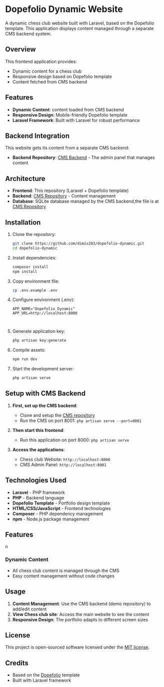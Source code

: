 # Dopefolio Dynamic Website

A dynamic chess club website built with Laravel, based on the Dopefolio template. This application displays  content managed through a separate CMS backend system.

## Overview

This frontend application provides:
- Dynamic content for a chess club
- Responsive design based on Dopefolio template
- Content fetched from CMS backend


## Features

- **Dynamic Content**: content loaded from CMS backend
- **Responsive Design**: Mobile-friendly Dopefolio template
- **Laravel Framework**: Built with Laravel for robust performance


## Backend Integration

This website gets its content from a separate CMS backend:
- **Backend Repository**: [CMS Backend](https://github.com/dimis283/demo) - The admin panel  that manages  content

## Architecture

- **Frontend**: This repository (Laravel + Dopefolio template)
- **Backend**: [CMS Repository](https://github.com/dimis283/demo) - Content management 
- **Database**: SQLite database managed by the CMS backend,the file is at [CMS Repository](https://github.com/dimis283/demo) 

## Installation

1. Clone the repository:
   ```bash
   git clone https://github.com/dimis283/dopefolio-dynamic.git
   cd dopefolio-dynamic
   ```

2. Install dependencies:
   ```bash
   composer install
   npm install
   ```

3. Copy environment file:
   ```bash
   cp .env.example .env
   ```

4. Configure environment (.env):
   ```
   APP_NAME="Dopefolio Dynamic"
   APP_URL=http://localhost:8000
   
  

5. Generate application key:
   ```bash
   php artisan key:generate
   ```

6. Compile assets:
   ```bash
   npm run dev
   ```

7. Start the development server:
   ```bash
   php artisan serve
   ```

## Setup with CMS Backend

1. **First, set up the CMS backend**:
   - Clone and setup the [CMS repository](https://github.com/dimis283/demo)
   - Run the CMS on port 8001: `php artisan serve --port=8001`

2. **Then start this frontend**:
   - Run this application on port 8000: `php artisan serve`

3. **Access the applications**:
   - Chess club Website: `http://localhost:8000`
   - CMS Admin Panel: `http://localhost:8001`


## Technologies Used

- **Laravel** - PHP framework
- **PHP** - Backend language
- **Dopefolio Template** - Portfolio design template
- **HTML/CSS/JavaScript** - Frontend technologies
- **Composer** - PHP dependency management
- **npm** - Node.js package management

## Features

n

### Dynamic Content
- All chess club content is managed through the CMS
- Easy content management without code changes

## Usage

1. **Content Management**: Use the CMS backend (demo repository) to add/edit  content
2. **View Chess club site**: Access the main website to see the content
3. **Responsive Design**: The portfolio adapts to different screen sizes



## License

This project is open-sourced software licensed under the [MIT license](LICENSE).

## Credits

- Based on the [Dopefolio](https://github.com/rammcodes/Dopefolio) template
- Built with Laravel framework
